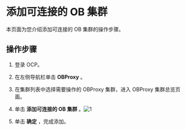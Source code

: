 # 添加可连接的 OB 集群


本页面为您介绍添加可连接的 OB 集群的操作步骤。

操作步骤
-------------------------

1. 登录 OCP。



2. 在左侧导航栏单击 **OBProxy** 。



3. 在集群列表中选择需要操作的 OBProxy 集群，进入 OBProxy 集群总览页面。



4. 单击 **添加可连接的 OB 集群** 。![1](https://help-static-aliyun-doc.aliyuncs.com/assets/img/zh-CN/3640360261/p271529.png)


5. 单击 **确定** ，完成添加。
